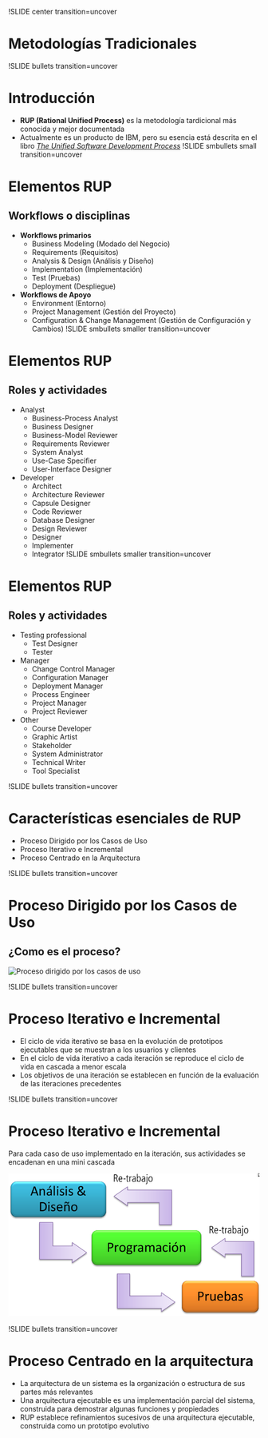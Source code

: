 !SLIDE center transition=uncover
# Metodologías Tradicionales
!SLIDE bullets transition=uncover
# Introducción
* **RUP (Rational Unified Process)** es la metodología tardicional más conocida
  y mejor documentada
* Actualmente es un producto de IBM, pero su esencia está descrita en el libro
  *[The Unified Software Development
Process](http://books.google.com.ar/books/about/The_Unified_Software_Development_Process.html?id=p6-KQlg9IVUC&redir_esc=y)* 
!SLIDE smbullets small transition=uncover
# Elementos RUP
## Workflows o disciplinas 
* **Workflows primarios**
  * Business Modeling (Modado del Negocio)
  * Requirements (Requisitos)
  * Analysis & Design (Análisis y Diseño)
  * Implementation (Implementación)
  * Test (Pruebas)
  * Deployment (Despliegue)
* **Workflows de Apoyo**
  * Environment (Entorno)
  * Project Management (Gestión del Proyecto)
  * Configuration & Change Management (Gestión de
  Configuración y Cambios)
!SLIDE smbullets smaller transition=uncover
# Elementos RUP
## Roles y actividades
* Analyst
  * Business-Process Analyst
  * Business Designer
  * Business-Model Reviewer
  * Requirements Reviewer
  * System Analyst
  * Use-Case Specifier
  * User-Interface Designer
* Developer
  * Architect
  * Architecture Reviewer
  * Capsule Designer
  * Code Reviewer
  * Database Designer
  * Design Reviewer
  * Designer
  * Implementer
  * Integrator
!SLIDE smbullets smaller transition=uncover
# Elementos RUP
## Roles y actividades
* Testing professional
  * Test Designer
  * Tester
* Manager
  * Change Control Manager
  * Configuration Manager
  * Deployment Manager
  * Process Engineer
  * Project Manager
  * Project Reviewer
* Other
  * Course Developer
  * Graphic Artist
  * Stakeholder
  * System Administrator
  * Technical Writer
  * Tool Specialist

!SLIDE bullets transition=uncover
# Características esenciales de RUP
* Proceso Dirigido por los Casos de Uso
* Proceso Iterativo e Incremental
* Proceso Centrado en la Arquitectura

!SLIDE bullets transition=uncover
# Proceso Dirigido por los Casos de Uso
## ¿Como es el proceso?
![Proceso dirigido por los casos de uso](08-rup-casos-de-uso.png)

!SLIDE bullets transition=uncover
# Proceso Iterativo e Incremental
* El ciclo de vida iterativo se basa en la evolución de prototipos ejecutables 
que se muestran a los usuarios y clientes
* En el ciclo de vida iterativo a cada iteración se reproduce el ciclo de vida 
en cascada a menor escala
* Los objetivos de una iteración se establecen en función de la evaluación de 
las iteraciones precedentes

!SLIDE bullets transition=uncover
# Proceso Iterativo e Incremental
Para cada caso de uso implementado en la iteración, sus actividades se encadenan
en una mini cascada

![mini cascada](09-rup-mini-cascada.png)

!SLIDE bullets transition=uncover
# Proceso Centrado en la arquitectura
* La arquitectura de un sistema es la organización o estructura de sus partes más 
relevantes
* Una arquitectura ejecutable es una implementación parcial del sistema, construida 
para demostrar algunas funciones y propiedades
* RUP establece refinamientos sucesivos de una arquitectura ejecutable, construida 
como un prototipo evolutivo

